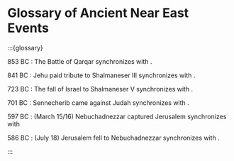 # Glossary of Ancient Near East Events

:::{glossary}

853 BC
: The Battle of Qarqar synchronizes with .

841 BC
: Jehu paid tribute to Shalmaneser III synchronizes with .

723 BC
: The fall of Israel to Shalmaneser V synchronizes with .

701 BC
: Sennecherib came against Judah synchronizes with .

597 BC
: (March 15/16) Nebuchadnezzar captured Jerusalem synchronizes with 

586 BC
: (July 18) Jerusalem fell to Nebuchadnezzar synchronizes with .

:::